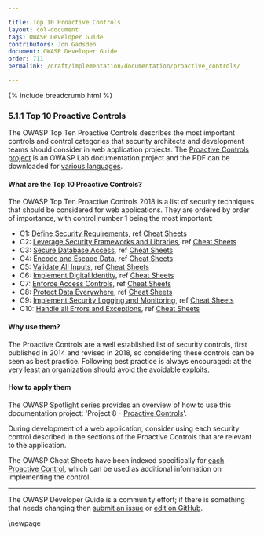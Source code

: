 ```yaml
---

title: Top 10 Proactive Controls
layout: col-document
tags: OWASP Developer Guide
contributors: Jon Gadsden
document: OWASP Developer Guide
order: 711
permalink: /draft/implementation/documentation/proactive_controls/

---
```


{% include breadcrumb.html %}

### 5.1.1 Top 10 Proactive Controls

The OWASP Top Ten Proactive Controls describes the most important controls and control categories
that security architects and development teams should consider in web application projects.
The [Proactive Controls project][proactive10] is an OWASP Lab documentation project and
the PDF can be downloaded for [various languages][proactive10-pdf].

#### What are the Top 10 Proactive Controls?

The OWASP Top Ten Proactive Controls 2018 is a list of security techniques that should be considered for web applications.
They are ordered by order of importance, with control number 1 being the most important:

* C1: [Define Security Requirements][control1], ref [Cheat Sheets][cheatsheet-proactive-c1]
* C2: [Leverage Security Frameworks and Libraries][control2], ref [Cheat Sheets][cheatsheet-proactive-c2]
* C3: [Secure Database Access][control3], ref [Cheat Sheets][cheatsheet-proactive-c3]
* C4: [Encode and Escape Data][control4], ref [Cheat Sheets][cheatsheet-proactive-c4]
* C5: [Validate All Inputs][control5], ref [Cheat Sheets][cheatsheet-proactive-c5]
* C6: [Implement Digital Identity][control6], ref [Cheat Sheets][cheatsheet-proactive-c6]
* C7: [Enforce Access Controls][control7], ref [Cheat Sheets][cheatsheet-proactive-c7]
* C8: [Protect Data Everywhere][control8], ref [Cheat Sheets][cheatsheet-proactive-c8]
* C9: [Implement Security Logging and Monitoring][control9], ref [Cheat Sheets][cheatsheet-proactive-c9]
* C10: [Handle all Errors and Exceptions][control10], ref [Cheat Sheets][cheatsheet-proactive-c10]

#### Why use them?

The Proactive Controls are a well established list of security controls, first published in 2014
and revised in 2018, so considering these controls can be seen as best practice.
Following best practice is always encouraged: at the very least an organization should avoid the avoidable exploits.

#### How to apply them

The OWASP Spotlight series provides an overview of how to use this documentation project:
'Project 8 - [Proactive Controls][spotlight08]'.

During development of a web application, consider using each security control
described in the sections of the Proactive Controls that are relevant to the application.

The OWASP Cheat Sheets have been indexed specifically for [each Proactive Control][cheatsheet-proactive],
which can be used as additional information on implementing the control.

----

The OWASP Developer Guide is a community effort; if there is something that needs changing
then [submit an issue][issue070101] or [edit on GitHub][edit070101].

[cheatsheet-proactive]: https://cheatsheetseries.owasp.org/IndexProactiveControls
[cheatsheet-proactive-c1]: https://cheatsheetseries.owasp.org/IndexProactiveControls.html#c1-define-security-requirements
[cheatsheet-proactive-c2]: https://cheatsheetseries.owasp.org/IndexProactiveControls.html#c2-leverage-security-frameworks-and-libraries
[cheatsheet-proactive-c3]: https://cheatsheetseries.owasp.org/IndexProactiveControls.html#c3-secure-database-access
[cheatsheet-proactive-c4]: https://cheatsheetseries.owasp.org/IndexProactiveControls.html#c4-encode-and-escape-data
[cheatsheet-proactive-c5]: https://cheatsheetseries.owasp.org/IndexProactiveControls.html#c5-validate-all-inputs
[cheatsheet-proactive-c6]: https://cheatsheetseries.owasp.org/IndexProactiveControls.html#c6-implement-digital-identity
[cheatsheet-proactive-c7]: https://cheatsheetseries.owasp.org/IndexProactiveControls.html#c7-enforce-access-controls
[cheatsheet-proactive-c8]: https://cheatsheetseries.owasp.org/IndexProactiveControls.html#c8-protect-data-everywhere
[cheatsheet-proactive-c9]: https://cheatsheetseries.owasp.org/IndexProactiveControls.html#c9-implement-security-logging-and-monitoring
[cheatsheet-proactive-c10]: https://cheatsheetseries.owasp.org/IndexProactiveControls.html#c10-handle-all-errors-and-exceptions
[control1]: https://owasp.org/www-project-proactive-controls/v3/en/c1-security-requirements
[control2]: https://owasp.org/www-project-proactive-controls/v3/en/c2-leverage-security-frameworks-libraries
[control3]: https://owasp.org/www-project-proactive-controls/v3/en/c3-secure-database
[control4]: https://owasp.org/www-project-proactive-controls/v3/en/c4-encode-escape-data
[control5]: https://owasp.org/www-project-proactive-controls/v3/en/c5-validate-inputs
[control6]: https://owasp.org/www-project-proactive-controls/v3/en/c6-digital-identity
[control7]: https://owasp.org/www-project-proactive-controls/v3/en/c7-enforce-access-controls
[control8]: https://owasp.org/www-project-proactive-controls/v3/en/c8-protect-data-everywhere
[control9]: https://owasp.org/www-project-proactive-controls/v3/en/c9-security-logging
[control10]: https://owasp.org/www-project-proactive-controls/v3/en/c10-errors-exceptions
[edit070101]: https://github.com/OWASP/www-project-developer-guide/blob/main/draft/07-implementation/01-documentation/01-proactive-controls.md
[issue070101]: https://github.com/OWASP/www-project-developer-guide/issues/new?labels=content&template=request.md&title=Update:%2007-implementation/01-documentation/01-proactive-controls
[proactive10]: https://owasp.org/www-project-proactive-controls/
[proactive10-pdf]: https://github.com/OWASP/www-project-proactive-controls/tree/master/v3
[spotlight08]: https://youtu.be/HRtYDCWOSc0

\newpage
